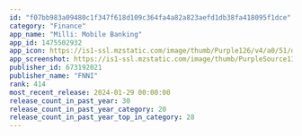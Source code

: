 ```yaml
---
id: "f07bb983a09480c1f347f618d109c364fa4a82a823aefd1db38fa418095f1dce"
category: "Finance"
app_name: "Milli: Mobile Banking"
app_id: 1475502932
app_icon: https://is1-ssl.mzstatic.com/image/thumb/Purple126/v4/a0/51/d2/a051d23e-1ebd-c74d-274e-be7c09844e72/Icons-prod-0-0-1x_U007emarketing-0-5-0-85-220.png/1024x1024bb.png
app_screenshot: https://is1-ssl.mzstatic.com/image/thumb/PurpleSource116/v4/95/0d/fc/950dfc7e-6307-2c04-3514-3ab0db38c5b2/6c06ca57-e77d-4c49-acc6-7613b8e18024_Hybrid-iphone6.5-1.png/1242x2688bb.png
publisher_id: 673192021
publisher_name: "FNNI"
rank: 414
most_recent_release: 2024-01-29 00:00:00
release_count_in_past_year: 30
release_count_in_past_year_category: 20
release_count_in_past_year_top_in_category: 28
---
```


